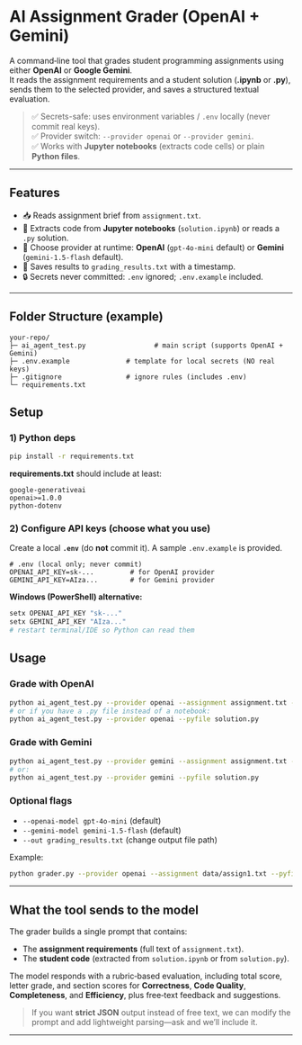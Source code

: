 # AI Assignment Grader (OpenAI + Gemini)

A command‑line tool that grades student programming assignments using either **OpenAI** or **Google Gemini**.  
It reads the assignment requirements and a student solution (**.ipynb** or **.py**), sends them to the selected provider, and saves a structured textual evaluation.

> ✅ Secrets-safe: uses environment variables / `.env` locally (never commit real keys).  
> ✅ Provider switch: `--provider openai` or `--provider gemini`.  
> ✅ Works with **Jupyter notebooks** (extracts code cells) or plain **Python files**.

---

## Features

- 📥 Reads assignment brief from `assignment.txt`.
- 📓 Extracts code from **Jupyter notebooks** (`solution.ipynb`) or reads a `.py` solution.
- 🔁 Choose provider at runtime: **OpenAI** (`gpt-4o-mini` default) or **Gemini** (`gemini-1.5-flash` default).
- 📝 Saves results to `grading_results.txt` with a timestamp.
- 🔒 Secrets never committed: `.env` ignored; `.env.example` included.

---

## Folder Structure (example)

```
your-repo/
├─ ai_agent_test.py                 # main script (supports OpenAI + Gemini)
├─ .env.example              # template for local secrets (NO real keys)
├─ .gitignore                # ignore rules (includes .env)
└─ requirements.txt
```

## Setup

### 1) Python deps

```bash
pip install -r requirements.txt
```

**requirements.txt** should include at least:

```
google-generativeai
openai>=1.0.0
python-dotenv
```

### 2) Configure API keys (choose what you use)

Create a local **`.env`** (do **not** commit it). A sample `.env.example` is provided.

```
# .env (local only; never commit)
OPENAI_API_KEY=sk-...         # for OpenAI provider
GEMINI_API_KEY=AIza...        # for Gemini provider
```

**Windows (PowerShell) alternative:**

```powershell
setx OPENAI_API_KEY "sk-..."
setx GEMINI_API_KEY "AIza..."
# restart terminal/IDE so Python can read them
```

## Usage

### Grade with **OpenAI**

```bash
python ai_agent_test.py --provider openai --assignment assignment.txt --notebook solution.ipynb
# or if you have a .py file instead of a notebook:
python ai_agent_test.py --provider openai --pyfile solution.py
```

### Grade with **Gemini**

```bash
python ai_agent_test.py --provider gemini --assignment assignment.txt --notebook solution.ipynb
# or:
python ai_agent_test.py --provider gemini --pyfile solution.py
```

### Optional flags

- `--openai-model gpt-4o-mini` (default)
- `--gemini-model gemini-1.5-flash` (default)
- `--out grading_results.txt` (change output file path)

Example:

```bash
python grader.py --provider openai --assignment data/assign1.txt --pyfile submissions/alice.py --out out/alice.txt
```

---

## What the tool sends to the model

The grader builds a single prompt that contains:

- The **assignment requirements** (full text of `assignment.txt`).
- The **student code** (extracted from `solution.ipynb` or from `solution.py`).

The model responds with a rubric‑based evaluation, including total score, letter grade, and section scores for **Correctness**, **Code Quality**, **Completeness**, and **Efficiency**, plus free‑text feedback and suggestions.

> If you want **strict JSON** output instead of free text, we can modify the prompt and add lightweight parsing—ask and we’ll include it.

---
